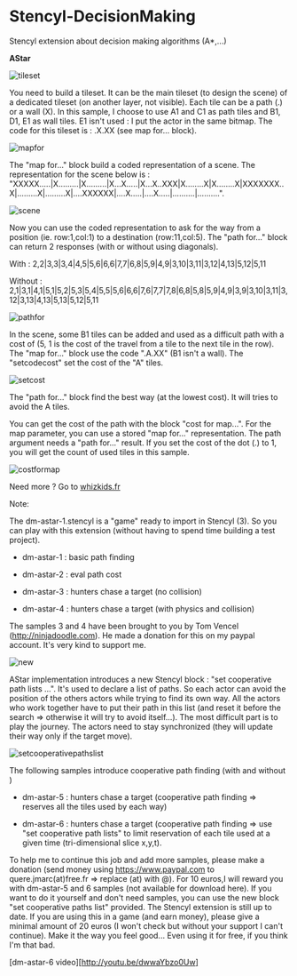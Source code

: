 Stencyl-DecisionMaking
======================

Stencyl extension about decision making algorithms (A*,...)

**AStar**

![tileset](/jihem/Stencyl-DecisionMaking/blob/master/doc/tileset.png?raw=true)

You need to build a tileset. It can be the main tileset (to design the scene) of a dedicated tileset (on another layer, not visible). Each tile can be a path (.) or a wall (X). In this sample, I choose to use A1 and C1 as path tiles and B1, D1, E1 as wall tiles. E1 isn't used : I put the actor in the same bitmap. The code for this tileset is : .X.XX (see map for... block).

![mapfor](/jihem/Stencyl-DecisionMaking/blob/master/doc/mapfor.png?raw=true)

The "map for..." block build a coded representation of a scene. The representation for the scene below is : "XXXXX.....|X.........|X.........|X...X.....|X...X..XXX|X........X|X........X|XXXXXXX..X|.........X|.........X|....XXXXXX|....X.....|....X.....|..........|..........".

![scene](/jihem/Stencyl-DecisionMaking/blob/master/doc/scene.png?raw=true)

Now you can use the coded representation to ask for the way from a position (ie. row:1,col:1) to a destination (row:11,col:5). The "path for..." block can return 2 responses (with or without using diagonals).

With : 2,2|3,3|3,4|4,5|5,6|6,6|7,7|6,8|5,9|4,9|3,10|3,11|3,12|4,13|5,12|5,11

Without : 2,1|3,1|4,1|5,1|5,2|5,3|5,4|5,5|5,6|6,6|7,6|7,7|7,8|6,8|5,8|5,9|4,9|3,9|3,10|3,11|3,12|3,13|4,13|5,13|5,12|5,11

![pathfor](/jihem/Stencyl-DecisionMaking/blob/master/doc/pathfor.png?raw=true)

In the scene, some B1 tiles can be added and used as a difficult path with a cost of (5, 1 is the cost of the travel from a tile to the next tile in the row). The "map for..." block use the code ".A.XX" (B1 isn't a wall). The "setcodecost" set the cost of the "A" tiles.

![setcost](/jihem/Stencyl-DecisionMaking/blob/master/doc/setcost.png?raw=true)

The "path for..." block find the best way (at the lowest cost). It will tries to avoid the A tiles.

You can get the cost of the path with the block "cost for map...". For the map parameter, you can use a stored "map for..." representation. The path argument needs a "path for..." result. If you set the cost of the dot (.) to 1, you will get the count of used tiles in this sample.

![costformap](/jihem/Stencyl-DecisionMaking/blob/master/doc/costformap.png?raw=true)


Need more ? Go to [whizkids.fr](http://whizkids.fr)

Note:

The dm-astar-1.stencyl is a "game" ready to import in Stencyl (3). So you can play with this extension (without having to spend time building a test project).

- dm-astar-1 : basic path finding

- dm-astar-2 : eval path cost

- dm-astar-3 : hunters chase a target (no collision)

- dm-astar-4 : hunters chase a target (with physics and collision)

The samples 3 and 4 have been brought to you by Tom Vencel (http://ninjadoodle.com). He made a donation for this on my paypal account. It's very kind to support me.

![new](/jihem/Stencyl-DecisionMaking/blob/master/doc/new.png?raw=true)

AStar implementation introduces a new Stencyl block : "set cooperative path lists ...".  It's used to declare a list of paths. So each actor can avoid the position of the others actors while trying to find its own way. All the actors who work together have to put their path in this list (and reset it before the search => otherwise it will try to avoid itself…). The most difficult part is to play the journey. The actors need to stay synchronized (they will update their way only if the target move).

![setcooperativepathslist](/jihem/Stencyl-DecisionMaking/blob/master/doc/setcooperativepathslist.png?raw=true)

The following samples introduce cooperative path finding (with and without )

- dm-astar-5 : hunters chase a target (cooperative path finding => reserves all the tiles used by each way)

- dm-astar-6 : hunters chase a target (cooperative path finding => use "set cooperative path lists" to limit reservation of each tile used at a given time (tri-dimensional slice x,y,t).

To help me to continue this job and add more samples, please make a donation (send money using https://www.paypal.com to quere.jmarc(at)free.fr => replace (at) with @). For 10 euros,I will reward you with dm-astar-5 and 6 samples (not available for download here). If you want to do it yourself and don't need samples, you can use the new block "set cooperative paths list" provided. The Stencyl extension is still up to date. If you are using this in a game (and earn money), please give a minimal amount of 20 euros (I won't check but without your support I can't continue). Make it the way you feel good... Even using it for free, if you think I'm that bad.

[dm-astar-6 video][http://youtu.be/dwwaYbzo0Uw]
